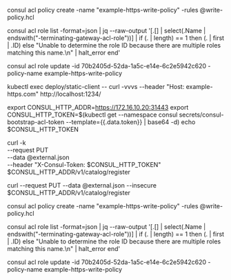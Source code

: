 consul acl policy create -name "example-https-write-policy" -rules @write-policy.hcl

consul acl role list -format=json | jq --raw-output '[.[] | select(.Name | endswith("-terminating-gateway-acl-role"))] | if (. | length) == 1 then (. | first | .ID) else "Unable to determine the role ID because there are multiple roles matching this name.\n" | halt_error end'

consul acl role update -id 70b2405d-52da-1a5c-e14e-6c2e5942c620 -policy-name example-https-write-policy

kubectl exec deploy/static-client -- curl -vvvs --header "Host: example-https.com" http://localhost:1234/


export CONSUL_HTTP_ADDR=https://172.16.10.20:31443
export CONSUL_HTTP_TOKEN=$(kubectl get --namespace consul secrets/consul-bootstrap-acl-token --template={{.data.token}} | base64 -d)
echo $CONSUL_HTTP_TOKEN


curl -k \
   --request PUT \
   --data @external.json \
   --header "X-Consul-Token: $CONSUL_HTTP_TOKEN" \
   $CONSUL_HTTP_ADDR/v1/catalog/register

curl --request PUT --data @external.json --insecure $CONSUL_HTTP_ADDR/v1/catalog/register

consul acl policy create -name "example-https-write-policy" -rules @write-policy.hcl

consul acl role list -format=json | jq --raw-output '[.[] | select(.Name | endswith("-terminating-gateway-acl-role"))] | if (. | length) == 1 then (. | first | .ID) else "Unable to determine the role ID because there are multiple roles matching this name.\n" | halt_error end'



consul acl role update -id 70b2405d-52da-1a5c-e14e-6c2e5942c620 -policy-name example-https-write-policy